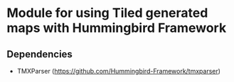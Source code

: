 Module for using Tiled generated maps with Hummingbird Framework
================================================================

## Dependencies
* TMXParser (https://github.com/Hummingbird-Framework/tmxparser)
